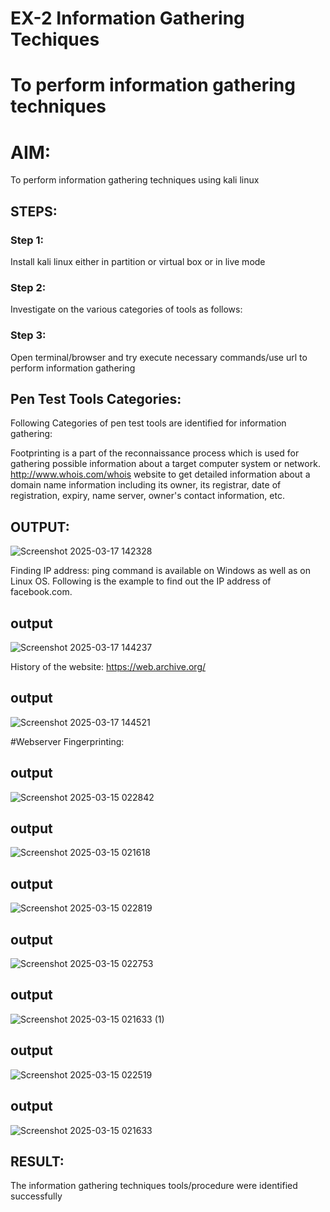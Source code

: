 # EX-2 Information Gathering Techiques

# To perform information gathering techniques

# AIM:

To perform information gathering techniques using kali linux 

## STEPS:

### Step 1:

Install kali linux either in partition or virtual box or in live mode

### Step 2:

Investigate on the various categories of tools as follows:

### Step 3:
Open terminal/browser and try execute necessary commands/use url to perform information gathering
## Pen Test Tools Categories:  

Following Categories of pen test tools are identified for information gathering:

Footprinting is a part of the reconnaissance process which is used for gathering possible information about a target computer system or network.
http://www.whois.com/whois website to get detailed information about a domain name information including its owner, its registrar, date of registration, expiry, name server, owner's contact information, etc.

## OUTPUT:
![Screenshot 2025-03-17 142328](https://github.com/user-attachments/assets/306fb891-e51d-4132-b714-387b083475a2)

Finding IP address:
ping command is available on Windows as well as on Linux OS. Following is the example to find out the IP address of facebook.com.

## output
![Screenshot 2025-03-17 144237](https://github.com/user-attachments/assets/61a5333b-6fdc-4918-8642-acd5bf5a9210)


History of the website:
https://web.archive.org/
## output
![Screenshot 2025-03-17 144521](https://github.com/user-attachments/assets/b829ebbe-f311-46d9-8b51-fb067860e624)

#Webserver Fingerprinting:
## output 
![Screenshot 2025-03-15 022842](https://github.com/user-attachments/assets/a19c4d06-a4bc-464f-9aed-1687633195d0)
## output
![Screenshot 2025-03-15 021618](https://github.com/user-attachments/assets/b355ad2c-5092-40b7-9d82-4cbda9c73441)
## output
![Screenshot 2025-03-15 022819](https://github.com/user-attachments/assets/21b45afa-d84c-47c8-8eef-552d5b809c4a)
## output
![Screenshot 2025-03-15 022753](https://github.com/user-attachments/assets/0387e4e4-7b7c-40fe-aeb9-a2164d706cea)
## output
![Screenshot 2025-03-15 021633 (1)](https://github.com/user-attachments/assets/1bf66418-ff5b-4af8-8d5e-252b72ca4a9e)
## output
![Screenshot 2025-03-15 022519](https://github.com/user-attachments/assets/3dbfc4fd-29fb-4ff9-854e-86911e87acfd)
## output
![Screenshot 2025-03-15 021633](https://github.com/user-attachments/assets/62c96916-c1a1-4a31-8eec-a2f2b5f03cb1)

## RESULT:
The information gathering techniques tools/procedure were  identified successfully
